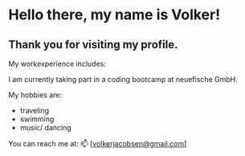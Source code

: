 # Hello there, my name is Volker!

## Thank you for visiting my profile.

My workexperience includes:

I am currently taking part in a coding bootcamp at neuefische GmbH.

My hobbies are:

- traveling
- swimming
- music/ dancing

You can reach me at: 
📫 [volkerjacobsen@gmail.com]
                     
